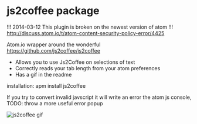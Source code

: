 # js2coffee package


!!!  2014-03-12 This plugin is broken on the newest version of atom !!!
http://discuss.atom.io/t/atom-content-security-policy-error/4425

Atom.io wrapper around the wonderful https://github.com/js2coffee/js2coffee

* Allows you to use Js2Coffee on selections of text
* Correctly reads your tab length from your atom preferences
* Has a gif in the readme

installation: 
apm install js2coffee

If you try to convert invalid javscript it will write an error the atom js console, TODO: throw a more useful error popup

![js2coffee gif](https://raw.github.com/Chandler/atom-js2coffee/master/js2coffee.gif)
